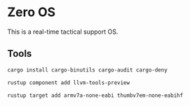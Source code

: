 # Zero OS

This is a real-time tactical support OS.

## Tools

```sh
cargo install cargo-binutils cargo-audit cargo-deny
```

```sh
rustup component add llvm-tools-preview
```

```sh
rustup target add armv7a-none-eabi thumbv7em-none-eabihf
```
